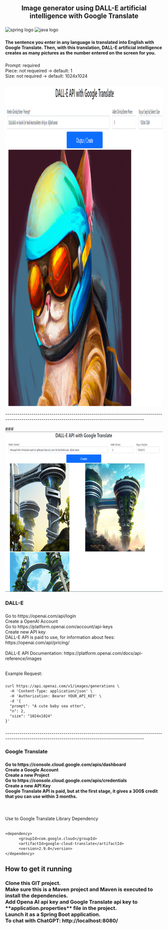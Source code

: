 <h2 align="center">Image generator using DALL-E artificial intelligence with Google Translate</h2>

###

<div align="left">
  <img src="https://cdn.jsdelivr.net/gh/devicons/devicon/icons/spring/spring-original.svg" height="40" width="52" alt="spring logo"  />
  <img src="https://cdn.jsdelivr.net/gh/devicons/devicon/icons/java/java-original.svg" height="40" width="52" alt="java logo"  />
</div>

###

<h4 align="left">The sentence you enter in any language is translated into English with Google Translate. Then, with this translation, DALL-E artificial intelligence creates as many pictures as the number entered on the screen for you.</h4>

###

<p align="left">Prompt: required<br>Piece: not requeired -> default: 1<br>Size: not required -> default: 1024x1024</p>

###

<div align="left">
  <img height="1024" src="https://github.com/ilyasaglar/DALL-E-image-creator-with-Google-Translate/blob/main/images/1024.png"  />
</div>


<p align="left">---------------------------------------------------------------------------------------------------------------------------------------------------</p>
###

<div align="left">
  <img height="512" src="https://github.com/ilyasaglar/DALL-E-image-creator-with-Google-Translate/blob/main/images/512.png"  />
</div>

###

<h3 align="left">DALL-E</h3>

###

<p align="left">Go to https://openai.com/api/login<br>Create a OpenAI Account<br>Go to https://platform.openai.com/account/api-keys<br>Create new API key<br>DALL-E API is paid to use, for information about fees: https://openai.com/api/pricing/ <br><br>DALL-E API Documentation: https://platform.openai.com/docs/api-reference/images

<br>Example Request:</p>

###


```
curl https://api.openai.com/v1/images/generations \
  -H 'Content-Type: application/json' \
  -H 'Authorization: Bearer YOUR_API_KEY' \
  -d '{
  "prompt": "A cute baby sea otter",
  "n": 2,
  "size": "1024x1024"
}'

```

###

<p align="left">---------------------------------------------------------------------------------------------------------------------------------------------------</p>

###

<h3 align="left">Google Translate</h3>

###

<h4 align="left">Go to https://console.cloud.google.com/apis/dashboard<br>Create a Google Account<br>Create a new Project<br>Go to https://console.cloud.google.com/apis/credentials<br>Create a new API Key<br>Google Translate API is paid, but at the first stage, it gives a 300$ credit that you can use within 3 months.</h4>

###

<br clear="both">

<p align="left">Use to Google Translate Library Dependency<br><br> </p>

  ```
 <dependency>
		<groupId>com.google.cloud</groupId>
		<artifactId>google-cloud-translate</artifactId>
		<version>2.9.0</version>
 </dependency>
  ```
  
  
###

<h2 align="left">How to get it running</h2>

###

<h3 align="left">Clone this GIT project.<br>Make sure this is a Maven project and Maven is executed to install the dependencies.<br>Add Opena AI api key and Google Translate api key to **application.properties** file in the project.<br>Launch it as a Spring Boot application.<br>To chat with ChatGPT: http://localhost:8080/</h3>

###


###
